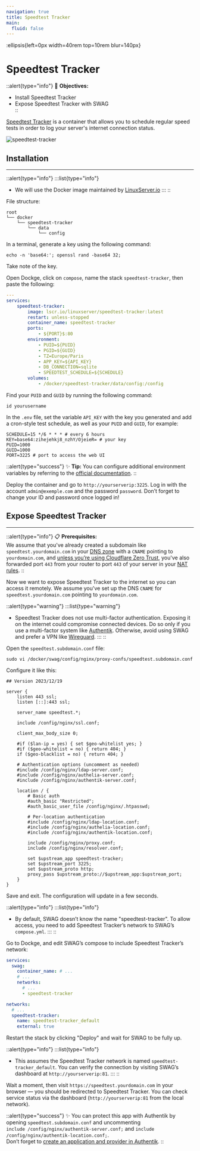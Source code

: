 ```yaml
---
navigation: true
title: Speedtest Tracker
main:
  fluid: false
---
```

:ellipsis{left=0px width=40rem top=10rem blur=140px}
# Speedtest Tracker

::alert{type="info"}
🎯 **Objectives:**
- Install Speedtest Tracker  
- Expose Speedtest Tracker with SWAG  
::

[Speedtest Tracker](https://docs.speedtest-tracker.dev/) is a container that allows you to schedule regular speed tests in order to log your server's internet connection status.

![speedtest-tracker](/img/serveex/speedtest-tracker.avif)

## Installation
---
::alert{type="info"}
:::list{type="info"}
- We will use the Docker image maintained by [LinuxServer.io](https://docs.linuxserver.io/images/docker-speedtest-tracker/)
:::
::

File structure:

```console
root
└── docker
    └── speedtest-tracker
        └── data
            └── config
```

In a terminal, generate a key using the following command:

```shell
echo -n 'base64:'; openssl rand -base64 32;
```

Take note of the key.

Open Dockge, click on `compose`, name the stack `speedtest-tracker`, then paste the following:

```yaml
---
services:
    speedtest-tracker:
        image: lscr.io/linuxserver/speedtest-tracker:latest
        restart: unless-stopped
        container_name: speedtest-tracker
        ports:
            - ${PORT}$:80
        environment:
            - PUID=${PUID}
            - PGID=${GUID}
            - TZ=Europe/Paris
            - APP_KEY=${API_KEY}
            - DB_CONNECTION=sqlite
            - SPEEDTEST_SCHEDULE=${SCHEDULE}
        volumes:
            - /docker/speedtest-tracker/data/config:/config
```

Find your `PUID` and `GUID` by running the following command:

```shell
id yourusername
```

In the `.env` file, set the variable `API_KEY` with the key you generated and add a cron-style test schedule, as well as your `PUID` and `GUID`, for example:

```properties
SCHEDULE=15 */6 * * * # every 6 hours
KEY=base64:zihejehkj8_nzhY/OjeieR= # your key
PUID=1000
GUID=1000
PORT=3225 # port to access the web UI
```

::alert{type="success"}
✨ **Tip:** You can configure additional environment variables by referring to the [official documentation](https://docs.speedtest-tracker.dev/getting-started/environment-variables).
::

Deploy the container and go to `http://yourserverip:3225`. Log in with the account `admin@exemple.com` and the password `password`. Don’t forget to change your ID and password once logged in!

## Expose Speedtest Tracker
---
::alert{type="info"}
📋 **Prerequisites:**  
We assume that you've already created a subdomain like `speedtest.yourdomain.com` in your [DNS zone](/general/networking/dns) with a `CNAME` pointing to `yourdomain.com`, and [unless you’re using Cloudflare Zero Trust](/serveex/security/cloudflare), you've also forwarded port `443` from your router to port `443` of your server in your [NAT rules](/general/networking/nat).
::

Now we want to expose Speedtest Tracker to the internet so you can access it remotely. We assume you've set up the DNS `CNAME` for `speedtest.yourdomain.com` pointing to `yourdomain.com`.

::alert{type="warning"}
:::list{type="warning"}
- Speedtest Tracker does not use multi-factor authentication. Exposing it on the internet could compromise connected devices. Do so only if you use a multi-factor system like [Authentik](/serveex/security/authentik/). Otherwise, avoid using SWAG and prefer a VPN like [Wireguard](/serveex/security/wireguard).
:::
::

Open the `speedtest.subdomain.conf` file:

```shell
sudo vi /docker/swag/config/nginx/proxy-confs/speedtest.subdomain.conf
```

Configure it like this:

```nginx
## Version 2023/12/19

server {
    listen 443 ssl;
    listen [::]:443 ssl;
    
    server_name speedtest.*;  

    include /config/nginx/ssl.conf;

    client_max_body_size 0;

    #if ($lan-ip = yes) { set $geo-whitelist yes; }
    #if ($geo-whitelist = no) { return 404; }
    if ($geo-blacklist = no) { return 404; } 

    # Authentication options (uncomment as needed)
    #include /config/nginx/ldap-server.conf;
    #include /config/nginx/authelia-server.conf;
    #include /config/nginx/authentik-server.conf;

    location / {
        # Basic auth
        #auth_basic "Restricted";
        #auth_basic_user_file /config/nginx/.htpasswd;

        # Per-location authentication
        #include /config/nginx/ldap-location.conf;
        #include /config/nginx/authelia-location.conf;
        #include /config/nginx/authentik-location.conf;

        include /config/nginx/proxy.conf;
        include /config/nginx/resolver.conf;
        
        set $upstream_app speedtest-tracker;
        set $upstream_port 3225;
        set $upstream_proto http;
        proxy_pass $upstream_proto://$upstream_app:$upstream_port;
    }
}
```

Save and exit. The configuration will update in a few seconds.

::alert{type="info"}
:::list{type="info"}
- By default, SWAG doesn’t know the name "speedtest-tracker". To allow access, you need to add Speedtest Tracker’s network to SWAG’s `compose.yml`.
:::
::

Go to Dockge, and edit SWAG’s compose to include Speedtest Tracker’s network:

```yaml
services:
  swag:
    container_name: # ...
    # ...
    networks:
      # ...
      - speedtest-tracker

networks:
  # ...
  speedtest-tracker:
    name: speedtest-tracker_default
    external: true
```

Restart the stack by clicking "Deploy" and wait for SWAG to be fully up.

::alert{type="info"}
:::list{type="info"}
- This assumes the Speedtest Tracker network is named `speedtest-tracker_default`. You can verify the connection by visiting SWAG’s dashboard at `http://yourserverip:81`.
:::
::

Wait a moment, then visit `https://speedtest.yourdomain.com` in your browser — you should be redirected to Speedtest Tracker. You can check service status via the dashboard (`http://yourserverip:81` from the local network).

::alert{type="success"}
✨ You can protect this app with Authentik by opening `speedtest.subdomain.conf` and uncommenting  
`include /config/nginx/authentik-server.conf;` and `include /config/nginx/authentik-location.conf;`.  
Don’t forget to [create an application and provider in Authentik](/serveex/security/authentik#protecting-an-app-via-reverse-proxy).
::